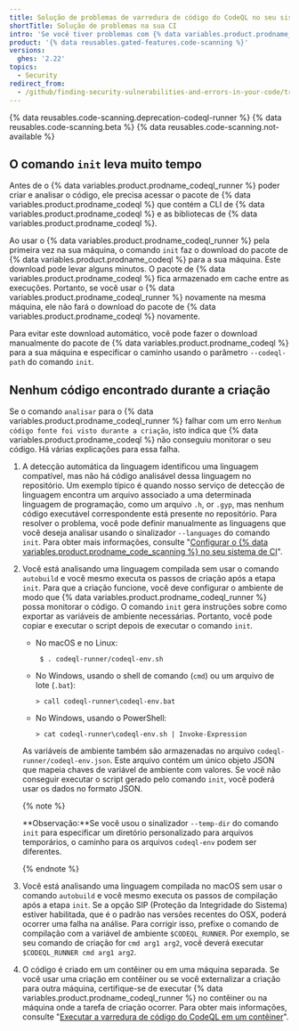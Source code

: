 ```yaml
---
title: Solução de problemas de varredura de código do CodeQL no seu sistema de CI
shortTitle: Solução de problemas na sua CI
intro: 'Se você tiver problemas com {% data variables.product.prodname_codeql_runner %}, você poderá solucionar esses problemas usando essas dicas.'
product: '{% data reusables.gated-features.code-scanning %}'
versions:
  ghes: '2.22'
topics:
  - Security
redirect_from:
  - /github/finding-security-vulnerabilities-and-errors-in-your-code/troubleshooting-codeql-code-scanning-in-your-ci-system
---
```


<!--See /content/code-security/secure-coding for the latest version of this article -->

{% data reusables.code-scanning.deprecation-codeql-runner %}
{% data reusables.code-scanning.beta %}
{% data reusables.code-scanning.not-available %}

## O comando `init` leva muito tempo

Antes de o {% data variables.product.prodname_codeql_runner %} poder criar e analisar o código, ele precisa acessar o pacote de {% data variables.product.prodname_codeql %} que contém a CLI de {% data variables.product.prodname_codeql %} e as bibliotecas de {% data variables.product.prodname_codeql %}.

Ao usar o {% data variables.product.prodname_codeql_runner %} pela primeira vez na sua máquina, o comando `init` faz o download do pacote de {% data variables.product.prodname_codeql %} para a sua máquina. Este download pode levar alguns minutos. O pacote de {% data variables.product.prodname_codeql %} fica armazenado em cache entre as execuções. Portanto, se você usar o {% data variables.product.prodname_codeql_runner %} novamente na mesma máquina, ele não fará o download do pacote de {% data variables.product.prodname_codeql %} novamente.

Para evitar este download automático, você pode fazer o download manualmente do pacote de {% data variables.product.prodname_codeql %} para a sua máquina e especificar o caminho usando o parâmetro `--codeql-path` do comando `init`.

## Nenhum código encontrado durante a criação

Se o comando `analisar` para o {% data variables.product.prodname_codeql_runner %} falhar com um erro `Nenhum código fonte foi visto durante a criação`, isto indica que {% data variables.product.prodname_codeql %} não conseguiu monitorar o seu código. Há várias explicações para essa falha.

1. A detecção automática da linguagem identificou uma linguagem compatível, mas não há código analisável dessa linguagem no repositório. Um exemplo típico é quando nosso serviço de detecção de linguagem encontra um arquivo associado a uma determinada linguagem de programação, como um arquivo `.h`, or `.gyp`, mas nenhum código executável correspondente está presente no repositório. Para resolver o problema, você pode definir manualmente as linguagens que você deseja analisar usando o sinalizador `--languages` do comando `init`. Para obter mais informações, consulte "[Configurar o {% data variables.product.prodname_code_scanning %} no seu sistema de CI](/github/finding-security-vulnerabilities-and-errors-in-your-code/configuring-codeql-code-scanning-in-your-ci-system)".

1. Você está analisando uma linguagem compilada sem usar o comando `autobuild` e você mesmo executa os passos de criação após a etapa `init`. Para que a criação funcione, você deve configurar o ambiente de modo que {% data variables.product.prodname_codeql_runner %} possa monitorar o código. O comando `init` gera instruções sobre como exportar as variáveis de ambiente necessárias. Portanto, você pode copiar e executar o script depois de executar o comando `init`.
   - No macOS e no Linux:
     ```shell
      $ . codeql-runner/codeql-env.sh
     ```
   - No Windows, usando o shell de comando (`cmd`) ou um arquivo de lote (`.bat`):
     ```shell
     > call codeql-runner\codeql-env.bat
     ```
   - No Windows, usando o PowerShell:
     ```shell
     > cat codeql-runner\codeql-env.sh | Invoke-Expression
     ```

   As variáveis de ambiente também são armazenadas no arquivo `codeql-runner/codeql-env.json`. Este arquivo contém um único objeto JSON que mapeia chaves de variável de ambiente com valores. Se você não conseguir executar o script gerado pelo comando `init`, você poderá usar os dados no formato JSON.

   {% note %}

   **Observação:**Se você usou o sinalizador `--temp-dir` do comando `init` para especificar um diretório personalizado para arquivos temporários, o caminho para os arquivos `codeql-env` podem ser diferentes.

   {% endnote %}

1. Você está analisando uma linguagem compilada no macOS sem usar o comando `autobuild` e você mesmo executa os passos de compilação após a etapa `init`. Se a opção SIP (Proteção da Integridade do Sistema) estiver habilitada, que é o padrão nas versões recentes do OSX, poderá ocorrer uma falha na análise. Para corrigir isso, prefixe o comando de compilação com a variável de ambiente `$CODEQL_RUNNER`. Por exemplo, se seu comando de criação for `cmd arg1 arg2`, você deverá executar `$CODEQL_RUNNER cmd arg1 arg2`.

1. O código é criado em um contêiner ou em uma máquina separada. Se você usar uma criação em contêiner ou se você externalizar a criação para outra máquina, certifique-se de executar {% data variables.product.prodname_codeql_runner %} no contêiner ou na máquina onde a tarefa de criação ocorrer. Para obter mais informações, consulte "[Executar a varredura de código do CodeQL em um contêiner](/github/finding-security-vulnerabilities-and-errors-in-your-code/running-codeql-code-scanning-in-a-container)".
